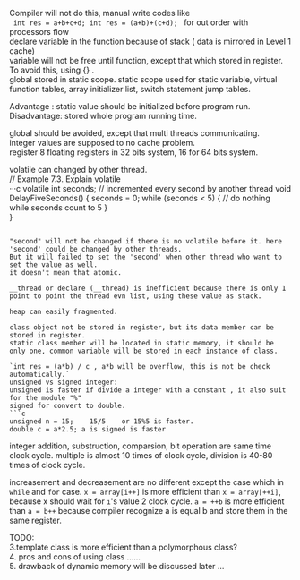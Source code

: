 Compiler will not do this, manual write codes like    
  <code>
  int res = a+b+c+d;
  int res = (a+b)+(c+d);
  </code>
  for out order with processors flow      
  declare variable in the function because of stack ( data is mirrored in Level 1 cache)    
  variable will not be free until function, except that which stored in register. To avoid this, using {} .    
  global stored in static scope. static scope used for static variable, virtual function tables, array initializer list, switch statement jump tables.  
  
  Advantage : static value should be initialized before program run.  
  Disadvantage: stored whole program running time.  
  
  global should be avoided, except that multi threads communicating.  
  integer values are supposed to no cache problem.  
  register 8 floating registers in 32 bits system, 16 for 64 bits system.  
  
  volatile can changed by other thread.  
  // Example 7.3. Explain volatile  
  ···c
  volatile int seconds; // incremented every second by another thread
  void DelayFiveSeconds() {
    seconds = 0;
    while (seconds < 5) {
      // do nothing while seconds count to 5
    }  
  }  
  ```
  
"second" will not be changed if there is no volatile before it. here 'second' could be changed by other threads.  
But it will failed to set the 'second' when other thread who want to set the value as well.  
it doesn't mean that atomic.  

__thread or declare (__thread) is inefficient because there is only 1 point to point the thread evn list, using these value as stack.  

heap can easily fragmented.  

class object not be stored in register, but its data member can be stored in register.  
static class member will be located in static memory, it should be only one, common variable will be stored in each instance of class.  

`int res = (a*b) / c , a*b will be overflow, this is not be check automatically.`  
unsigned vs signed integer:  
unsigned is faster if divide a integer with a constant , it also suit for the module "%"  
signed for convert to double.  
```c
unsigned n = 15;	15/5	or 15%5 is faster.
double c = a*2.5; a is signed is faster
```

integer addition, substruction, comparsion, bit operation are same time clock cycle.
multiple is almost 10 times of clock cycle, division is 40-80 times of clock cycle.

increasement and decreasement are no different except the case which in `while` and `for` case.
`x = array[i++]` is more efficient than `x = array[++i]`, because x should wait for `i`'s value 2 clock cycle.
`a = ++b` is more efficient than `a = b++` because compiler recognize a is equal b and store them in the same register.

TODO:  
  3.template class is more efficient than a polymorphous class?    
  4. pros and cons of using class ......      
  5. drawback of dynamic memory will be discussed later ...  
